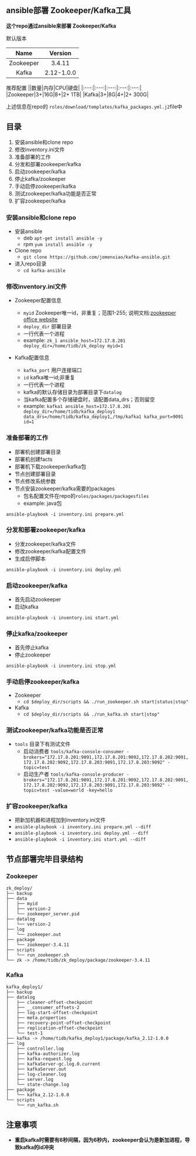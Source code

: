 ## ansible部署 Zookeeper/Kafka工具
**这个repo通过ansible来部署 Zookeeper/Kafka**

默认版本

|Name|Version| 
|:---:|:---:|
|Zookeeper|3.4.11|
|Kafka|2.12-1.0.0|

推荐配置
||数量|内存|CPU|硬盘|
|:---:|:---:|:---:|:---:|:---:|
|Zookeeper|3+|16G|8+|2+ 1TB|
|Kafka|3+|8G|4+|2+ 300G|

上述信息在repo的 `roles/download/templates/kafka_packages.yml.j2`file中

目录
------
1. 安装ansible和clone repo
2. 修改inventory.ini文件
3. 准备部署的工作
4. 分发和部署zookeeper/kafka
5. 启动zookeeper/kafka
6. 停止kafka/zookeeper
7. 手动启停zookeeper/kafka
8. 测试zookeeper/kafka功能是否正常
9. 扩容zookeeper/kafka


### 安装ansible和clone repo
- 安装ansible
	- deb `apt-get install ansible -y`
	- rpm `yum install ansible -y`
- Clone repo
	- `git clone https://github.com/jomenxiao/kafka-ansible.git`
- 进入repo目录
	- `cd kafka-ansible`

### 修改inventory.ini文件
- Zookeeper配置信息
	- `myid` Zookeeper唯一id，非重复；范围1-255; 说明文档:[zookeeper office website](http://zookeeper.apache.org/doc/current/zookeeperAdmin.html#sc_configuration)
	- `deploy_dir` 部署目录
	- 一行代表一个进程
	- example: `zk_1 ansible_host=172.17.8.201  deploy_dir=/home/tidb/zk_deploy myid=1`

- Kafka配置信息
	- `kafka_port` 用户连接端口
	- `id` kafka唯一id;非重复
	- 一行代表一个进程
	- kafka的默认存储目录为部署目录下`datalog`
	- 当kafka配置多个存储硬盘时，请配置data_drs；否则留空
	- example: `kafka1 ansible_host=172.17.8.201 deploy_dir=/home/tidb/kafka_deploy1 data_drs=/home/tidb/kafka_deploy1,/tmp/kafka1 kafka_port=9091  id=1`
	
### 准备部署的工作 
- 部署机创建部署目录
- 部署机创建facts
- 部署机下载zookeeper/kafka包
- 节点创建部署目录
- 节点修改系统参数
- 节点安装zookeeper/kafka需要的packages
	- 包名配置文件在repo的`roles/packages/packagesfiles`
	- example: java包

`ansible-playbook -i inventory.ini prepare.yml`

### 分发和部署zookeeper/kafka
- 分发zookeeper/kafka文件
- 修改zookeeper/kafka配置文件
- 生成启停脚本

`ansible-playbook -i inventory.ini deploy.yml`

### 启动zookeeper/kafka
- 首先启动zookeeper
- 启动kafka
 
`ansible-playbook -i inventory.ini start.yml`

### 停止kafka/zookeeper
- 首先停止kafka
- 停止zookeeper
 
`ansible-playbook -i inventory.ini stop.yml`

### 手动启停zookeeper/kafka
- Zookeeper
	- `cd $deploy_dir/scripts && ./run_zookeeper.sh start|status|stop"`
- Kafka
	- `cd $deploy_dir/scripts && ./run_kafka.sh start|stop"`
	
### 测试zookeeper/kafka功能是否正常
- `tools` 目录下有测试文件
	- 启动消费者
	`tools/kafka-console-consumer -brokers="172.17.8.201:9091,172.17.8.201:9092,172.17.8.202:9091,172.17.8.202:9092,172.17.8.203:9091,172.17.8.203:9092" -topic=test`
	- 启动生产者
		`tools/kafka-console-producer -brokers="172.17.8.201:9091,172.17.8.201:9092,172.17.8.202:9091,172.17.8.202:9092,172.17.8.203:9091,172.17.8.203:9092" -topic=test -value=world -key=hello`
		
### 扩容zookeeper/kafka
- 把新加机器和进程加到inventory.ini文件
- `ansible-playbook -i inventory.ini prepare.yml --diff`
- `ansible-playbook -i inventory.ini deploy.yml --diff`
- `ansible-playbook -i inventory.ini start.yml --diff`

节点部署完毕目录结构
------
### Zookeeper
```
zk_deploy/
├── backup
├── data
│   ├── myid
│   ├── version-2
│   └── zookeeper_server.pid
├── datalog
│   └── version-2
├── log
│   └── zookeeper.out
├── package
│   └── zookeeper-3.4.11
├── scripts
│   └── run_zookeeper.sh
└── zk -> /home/tidb/zk_deploy/package/zookeeper-3.4.11
```

### Kafka
```
kafka_deploy1/
├── backup
├── datalog
│   ├── cleaner-offset-checkpoint
│   ├── __consumer_offsets-2
│   ├── log-start-offset-checkpoint
│   ├── meta.properties
│   ├── recovery-point-offset-checkpoint
│   ├── replication-offset-checkpoint
│   └── test-1
├── kafka -> /home/tidb/kafka_deploy1/package/kafka_2.12-1.0.0
├── log
│   ├── controller.log
│   ├── kafka-authorizer.log
│   ├── kafka-request.log
│   ├── kafkaServer-gc.log.0.current
│   ├── kafkaServer.out
│   ├── log-cleaner.log
│   ├── server.log
│   └── state-change.log
├── package
│   └── kafka_2.12-1.0.0
└── scripts
    └── run_kafka.sh
```

注意事项
------
- **重启kafka时需要有6秒间隔，因为6秒内，zookeeper会认为是新加进程，导致kafka的id冲突**

